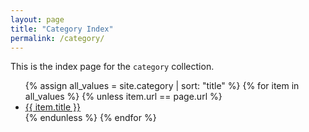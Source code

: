 ```yaml
---
layout: page
title: "Category Index"
permalink: /category/
---
```


This is the index page for the `category` collection.

<ul>
    {% assign all_values = site.category | sort: "title" %}
    {% for item in all_values %}
        {% unless item.url == page.url %}
            <li><a href="{{ item.url }}">{{ item.title }}</a></li>
        {% endunless %}
    {% endfor %}
</ul>
